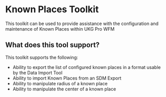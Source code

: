 # Known Places Toolkit
This toolkit can be used to provide assistance with the configuration and maintenance of Known Places within UKG Pro WFM
## What does this tool support?
This toolkit supports the following:
- Ability to export the list of configured known places in a format usable by the Data Import Tool
- Ability to import Known Places from an SDM Export
- Ability to manipulate radius of a known place
- Ability to manipulate the center of a known place
